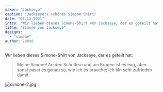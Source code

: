 ```yaml
---
maker: "Jackseye"
caption: "Jackseye's schönes Simone Shirt"
date: "07.11.2021"
intro: "Wir lieben dieses Simone-Shirt von Jackseye, der es geteilt hat:"
title: "Simone von Jackseye"
designs:
  - "simone"
author: 28890
---
```


Wir lieben dieses Simone-Shirt von Jackseye, der es geteilt hat:

> Meine Simone! An den Schultern und am Kragen ist es eng, aber sonst passt es genau so, wie ich es brauche; ich bin sehr zufrieden damit

![simone-2.jpg](https://posts.freesewing.org/uploads/simone_2_90e744a5c3.jpg)


